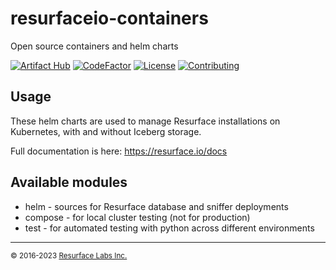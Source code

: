 # resurfaceio-containers
Open source containers and helm charts

[![Artifact Hub](https://img.shields.io/endpoint?url=https://artifacthub.io/badge/repository/resurfaceio)](https://artifacthub.io/packages/search?repo=resurfaceio)
[![CodeFactor](https://www.codefactor.io/repository/github/resurfaceio/containers/badge)](https://www.codefactor.io/repository/github/resurfaceio/containers)
[![License](https://img.shields.io/github/license/resurfaceio/containers)](https://github.com/resurfaceio/containers/blob/master/LICENSE)
[![Contributing](https://img.shields.io/badge/contributions-welcome-green.svg)](https://github.com/resurfaceio/containers/blob/master/CONTRIBUTING.md)

## Usage

These helm charts are used to manage Resurface installations on Kubernetes, with and without Iceberg storage.

Full documentation is here:  <a href="https://resurface.io/docs">https://resurface.io/docs</a>

## Available modules

* helm - sources for Resurface database and sniffer deployments
* compose - for local cluster testing (not for production)
* test - for automated testing with python across different environments

---
<small>&copy; 2016-2023 <a href="https://resurface.io">Resurface Labs Inc.</a></small>
